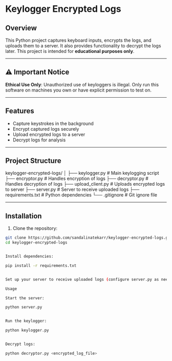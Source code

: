 # Keylogger Encrypted Logs

## Overview
This Python project captures keyboard inputs, encrypts the logs, and uploads them to a server. It also provides functionality to decrypt the logs later. This project is intended for **educational purposes only**.

---

## ⚠️ Important Notice
**Ethical Use Only**: Unauthorized use of keyloggers is illegal. Only run this software on machines you own or have explicit permission to test on.

---

## Features
- Capture keystrokes in the background  
- Encrypt captured logs securely  
- Upload encrypted logs to a server  
- Decrypt logs for analysis  

---

## Project Structure
keylogger-encrypted-logs/
│
├── keylogger.py # Main keylogging script
├── encryptor.py # Handles encryption of logs
├── decryptor.py # Handles decryption of logs
├── upload_client.py # Uploads encrypted logs to server
├── server.py # Server to receive uploaded logs
├── requirements.txt # Python dependencies
└── .gitignore # Git ignore file


---

## Installation
1. Clone the repository:
```bash
git clone https://github.com/sandalinatekarr/keylogger-encrypted-logs.git
cd keylogger-encrypted-logs


Install dependencies:

pip install -r requirements.txt


Set up your server to receive uploaded logs (configure server.py as needed).

Usage

Start the server:

python server.py


Run the keylogger:

python keylogger.py


Decrypt logs:

python decryptor.py <encrypted_log_file>
